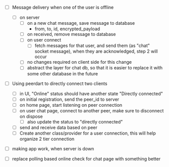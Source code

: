 - [ ] Message delivery when one of the user is offline

  - [ ] on server
    - [ ] on a new chat message, save message to database
      - from, to, id, encrypted_payload
    - [ ] on received, remove message to database
    - [ ] on user connect
      - [ ] fetch messages for that user, and send them (as "chat" socket message), when they are acknowledged, step 2 will occur
    - [ ] no changes required on client side for this change
    - [ ] abstract the layer for chat db, so that it is easier to replace it with some other database in the future

- [ ] Using peerdart to directly connect two clients

  - [ ] in UI, "Online" status should have another state "Directly connected"
  - [ ] on initial registration, send the peer_id to server
  - [ ] on home page, start listening on peer connection
  - [ ] on user chat page, connect to another peer, make sure to disconnect on dispose
    - [ ] also update the status to "directly connected"
  - [ ] send and receive data based on peer
  - [ ] Create another class/provider for a user connection, this will help organize 2 tier connection

- [ ] making app work, when server is down

- [ ] replace polling based online check for chat page with something better

